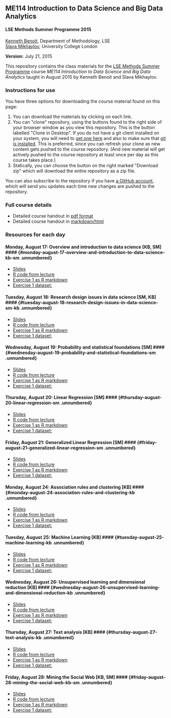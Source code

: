 ## ME114 Introduction to Data Science and Big Data Analytics ##


#### LSE Methods Summer Programme 2015 ####

[Kenneth Benoit](kbenoit@lse.ac.uk), Department of Methodology, LSE  
[Slava Mikhaylov](s.mikhaylov@ucl.ac.uk), University College London 

**Version:** July 21, 2015

This repository contains the class materials for the [LSE Methods Summer Programme](http://www.lse.ac.uk/study/summerSchools/Methods/home.aspx) course *ME114 Introduction to Data Science and Big Data Analytics* taught in August 2015 by Kenneth Benoit and Slava Mikhaylov.  

### Instructions for use ###

You have three options for downloading the course material found on this page:
1.  You can download the materials by clicking on each link.
2.  You can "clone" repository, using the buttons found to the right side of your browser window as you view this repository.  This is the button labelled "Clone in Desktop".  If you do not have a git client installed on your system, you will need to [get one here](https://git-scm.com/download/gui) and also to make sure that [git is installed](https://git-scm.com/downloads).  This is preferred, since you can refresh your clone as new content gets pushed to the course repository.  (And new material will get actively pushed to the course repository at least once per day as this course takes place.)
3.  Statically, you can choose the button on the right marked "Download zip" which will download the entire repository as a zip file.

You can also subscribe to the repository if you have [a GitHub account](https://github.com), which will send you updates each time new changes are pushed to the repository.

### Full course details ###

- Detailed course handout in [pdf format](handout/ME114Handout.pdf)
- Detailed course handout in [markdown/html](handout/ME114Handout.md)

### Resources for each day ###

#### Monday, August 17: Overview and introduction to data science [KB, SM] #### {#monday-august-17-overview-and-introduction-to-data-science-kb-sm .unnumbered}

- [Slides](day1/ME114_day1.pdf)
- [R code from lecture](day1/ME114_day1.Rmd)
- [Exercise 1 as R markdown](day1/ME114_lab1_LASTNAME_FIRSTNAME.Rmd)
- [Exercise 1 dataset: *<description here>*](day1/dataset.ext)

#### Tuesday, August 18: Research design issues in data science [SM, KB] ####  {#tuesday-august-18-research-design-issues-in-data-science-sm-kb .unnumbered}

- [Slides](day2/ME114_day2.pdf)
- [R code from lecture](day1/ME114_day2.Rmd)
- [Exercise 1 as R markdown](day1/ME114_lab2_LASTNAME_FIRSTNAME.Rmd)
- [Exercise 1 dataset: *<description here>*](day2/dataset.ext)

#### Wednesday, August 19: Probability and statistical foundations [SM] #### {#wednesday-august-19-probability-and-statistical-foundations-sm .unnumbered}

- [Slides](day3/ME114_day3.pdf)
- [R code from lecture](day1/ME114_day3.Rmd)
- [Exercise 1 as R markdown](day3/ME114_lab3_LASTNAME_FIRSTNAME.Rmd)
- [Exercise 1 dataset: *<description here>*](day3/dataset.ext)

#### Thursday, August 20: Linear Regression [SM] #### {#thursday-august-20-linear-regression-sm .unnumbered}

- [Slides](day4/ME114_day4.pdf)
- [R code from lecture](day4/ME114_day4.Rmd)
- [Exercise 1 as R markdown](day4/ME114_lab4_LASTNAME_FIRSTNAME.Rmd)
- [Exercise 1 dataset: *<description here>*](day4/dataset.ext)

#### Friday, August 21: Generalized Linear Regression [SM] #### {#friday-august-21-generalized-linear-regression-sm .unnumbered}

- [Slides](day5/ME114_day5.pdf)
- [R code from lecture](day1/ME114_day5.Rmd)
- [Exercise 1 as R markdown](day1/ME114_lab5_LASTNAME_FIRSTNAME.Rmd)
- [Exercise 1 dataset: *<description here>*](day5/dataset.ext)

#### Monday, August 24: Association rules and clustering [KB] #### {#monday-august-24-association-rules-and-clustering-kb .unnumbered}

- [Slides](day6/ME114_day6.pdf)
- [R code from lecture](day1/ME114_day6.Rmd)
- [Exercise 1 as R markdown](day1/ME114_lab1_LASTNAME_FIRSTNAME.Rmd)
- [Exercise 1 dataset: *<description here>*](day1/dataset.ext)

#### Tuesday, August 25: Machine Learning [KB] #### {#tuesday-august-25-machine-learning-kb .unnumbered}

- [Slides](day7/ME114_day7.pdf)
- [R code from lecture](day7/ME114_day7.Rmd)
- [Exercise 1 as R markdown](day7/ME114_lab7_LASTNAME_FIRSTNAME.Rmd)
- [Exercise 1 dataset: *<description here>*](day7/dataset.ext)

#### Wednesday, August 26: Unsupervised learning and dimensional reduction [KB] #### {#wednesday-august-26-unsupervised-learning-and-dimensional-reduction-kb .unnumbered}

- [Slides](day8/ME114_day8.pdf)
- [R code from lecture](day1/ME114_day8.Rmd)
- [Exercise 1 as R markdown](day8/ME114_lab8_LASTNAME_FIRSTNAME.Rmd)
- [Exercise 1 dataset: *<description here>*](day8/dataset.ext)

#### Thursday, August 27: Text analysis [KB] #### {#thursday-august-27-text-analysis-kb .unnumbered}

- [Slides](day9/ME114_day9.pdf)
- [R code from lecture](day9/ME114_day9.Rmd)
- [Exercise 1 as R markdown](day9/ME114_lab9_LASTNAME_FIRSTNAME.Rmd)
- [Exercise 1 dataset: *<description here>*](day9/dataset.ext)

#### Friday, August 28: Mining the Social Web [KB, SM] #### {#friday-august-28-mining-the-social-web-kb-sm .unnumbered}

- [Slides](day10/ME114_day10.pdf)
- [R code from lecture](day10/ME114_day10.Rmd)
- [Exercise 1 as R markdown](day10/ME114_lab10_LASTNAME_FIRSTNAME.Rmd)
- [Exercise 1 dataset: *<description here>*](day10/dataset.ext)


